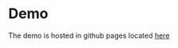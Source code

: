 # Demo

The demo is hosted in github pages located [here](https://8bit-pixies.github.io/pygame-examples/web/index.html)

